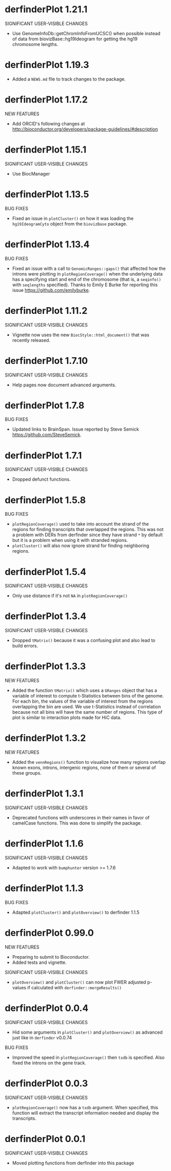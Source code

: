 # derfinderPlot 1.21.1

SIGNIFICANT USER-VISIBLE CHANGES

* Use GenomeInfoDb::getChromInfoFromUCSC() when possible instead of data
from biovizBase::hg19Ideogram for getting the hg19 chromosome lengths.


# derfinderPlot 1.19.3

* Added a `NEWS.md` file to track changes to the package.

# derfinderPlot 1.17.2


NEW FEATURES

* Add ORCID's following changes at
http://bioconductor.org/developers/package-guidelines/#description

# derfinderPlot 1.15.1


SIGNIFICANT USER-VISIBLE CHANGES

* Use BiocManager

# derfinderPlot 1.13.5


BUG FIXES

* Fixed an issue in `plotCluster()` on how it was loading the
`hg19IdeogramCyto` object from the `biovizBase` package.

# derfinderPlot 1.13.4


BUG FIXES

* Fixed an issue with a call to `GenomicRanges::gaps()` that affected
how the introns were plotting in `plotRegionCoverage()`
when the underlying data has a specifying start and end of the
chromosome (that is, a `seqinfo()` with `seqlengths` specified).
Thanks to Emily E Burke for reporting this issue
https://github.com/emilyburke.


# derfinderPlot 1.11.2


SIGNIFICANT USER-VISIBLE CHANGES

* Vignette now uses the new `BiocStyle::html_document()` that was recently
released.

# derfinderPlot 1.7.10


SIGNIFICANT USER-VISIBLE CHANGES

* Help pages now document advanced arguments.

# derfinderPlot 1.7.8


BUG FIXES

* Updated links to BrainSpan. Issue reported by Steve Semick
https://github.com/SteveSemick.

# derfinderPlot 1.7.1


SIGNIFICANT USER-VISIBLE CHANGES

* Dropped defunct functions.

# derfinderPlot 1.5.8


BUG FIXES

* `plotRegionCoverage()` used to take into account the strand of the regions
for finding transcripts that overlapped the regions. This was not a
problem with DERs from derfinder since they have strand `*` by default
but it is a problem when using it with stranded regions.
* `plotCluster()` will also now ignore strand for finding neighboring regions.

# derfinderPlot 1.5.4


SIGNIFICANT USER-VISIBLE CHANGES

* Only use distance if it's not `NA` in `plotRegionCoverage()`

# derfinderPlot 1.3.4


SIGNIFICANT USER-VISIBLE CHANGES

* Dropped `tMatrix()` because it was a confusing plot and also lead to build
errors.


# derfinderPlot 1.3.3


NEW FEATURES

* Added the function `tMatrix()` which uses a `GRanges` object that has a 
variable of interest to compute t-Statistics between bins of the genome.
For each bin, the values of the variable of interest from the regions
overlapping the bin are used. We use t-Statistics instead of correlation
because not all bins will have the same number of regions. This type of
plot is similar to interaction plots made for HiC data.

# derfinderPlot 1.3.2


NEW FEATURES

* Added the `vennRegions()` function to visualize how many regions overlap
known exons, introns, intergenic regions, none of them or several of 
these groups.


# derfinderPlot 1.3.1


SIGNIFICANT USER-VISIBLE CHANGES

* Deprecated functions with underscores in their names in favor of 
camelCase functions. This was done to simplify the package.

# derfinderPlot 1.1.6


SIGNIFICANT USER-VISIBLE CHANGES

* Adapted to work with `bumphunter` version >= 1.7.6

# derfinderPlot 1.1.3


BUG FIXES

* Adapted `plotCluster()` and `plotOverview()` to derfinder 1.1.5


# derfinderPlot 0.99.0


NEW FEATURES

* Preparing to submit to Bioconductor.
* Added tests and vignette.
    
SIGNIFICANT USER-VISIBLE CHANGES

* `plotOverview()` and `plotCluster()` can now plot FWER adjusted p-values if
calculated with `derfinder::mergeResults()`

# derfinderPlot 0.0.4


SIGNIFICANT USER-VISIBLE CHANGES

* Hid some arguments in `plotCluster()` and `plotOverview()` as advanced just
like in `derfinder` v0.0.74

BUG FIXES

* Improved the speed in `plotRegionCoverage()` then `txdb` is specified. Also
fixed the introns on the gene track.

# derfinderPlot 0.0.3


SIGNIFICANT USER-VISIBLE CHANGES

* `plotRegionCoverage()` now has a `txdb` argument. When specified, this 
function will extract the transcript information needed and display
the transcripts.


# derfinderPlot 0.0.1


SIGNIFICANT USER-VISIBLE CHANGES

* Moved plotting functions from derfinder into this package
